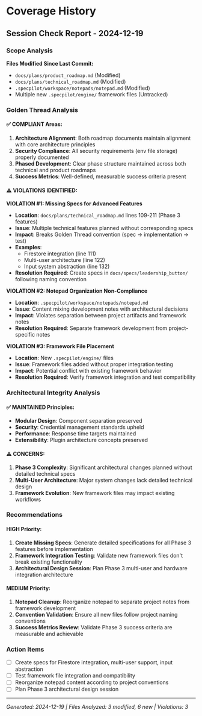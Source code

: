 # Coverage History

## Session Check Report - 2024-12-19

### Scope Analysis

**Files Modified Since Last Commit:**

- `docs/plans/product_roadmap.md` (Modified)
- `docs/plans/technical_roadmap.md` (Modified)
- `.specpilot/workspace/notepads/notepad.md` (Modified)
- Multiple new `.specpilot/engine/` framework files (Untracked)

### Golden Thread Analysis

#### ✅ COMPLIANT Areas:

1. **Architecture Alignment**: Both roadmap documents maintain alignment with core architecture principles
2. **Security Compliance**: All security requirements (env file storage) properly documented
3. **Phased Development**: Clear phase structure maintained across both technical and product roadmaps
4. **Success Metrics**: Well-defined, measurable success criteria present

#### ⚠️ VIOLATIONS IDENTIFIED:

**VIOLATION #1: Missing Specs for Advanced Features**

- **Location**: `docs/plans/technical_roadmap.md` lines 109-211 (Phase 3 features)
- **Issue**: Multiple technical features planned without corresponding specs
- **Impact**: Breaks Golden Thread convention (spec → implementation → test)
- **Examples**:
  - Firestore integration (line 111)
  - Multi-user architecture (line 122)
  - Input system abstraction (line 132)
- **Resolution Required**: Create specs in `docs/specs/leadership_button/` following naming convention

**VIOLATION #2: Notepad Organization Non-Compliance**

- **Location**: `.specpilot/workspace/notepads/notepad.md`
- **Issue**: Content mixing development notes with architectural decisions
- **Impact**: Violates separation between project artifacts and framework notes
- **Resolution Required**: Separate framework development from project-specific notes

**VIOLATION #3: Framework File Placement**

- **Location**: New `.specpilot/engine/` files
- **Issue**: Framework files added without proper integration testing
- **Impact**: Potential conflict with existing framework behavior
- **Resolution Required**: Verify framework integration and test compatibility

### Architectural Integrity Analysis

#### ✅ MAINTAINED Principles:

- **Modular Design**: Component separation preserved
- **Security**: Credential management standards upheld
- **Performance**: Response time targets maintained
- **Extensibility**: Plugin architecture concepts preserved

#### ⚠️ CONCERNS:

1. **Phase 3 Complexity**: Significant architectural changes planned without detailed technical specs
2. **Multi-User Architecture**: Major system changes lack detailed technical design
3. **Framework Evolution**: New framework files may impact existing workflows

### Recommendations

#### HIGH Priority:

1. **Create Missing Specs**: Generate detailed specifications for all Phase 3 features before implementation
2. **Framework Integration Testing**: Validate new framework files don't break existing functionality
3. **Architectural Design Session**: Plan Phase 3 multi-user and hardware integration architecture

#### MEDIUM Priority:

1. **Notepad Cleanup**: Reorganize notepad to separate project notes from framework development
2. **Convention Validation**: Ensure all new files follow project naming conventions
3. **Success Metrics Review**: Validate Phase 3 success criteria are measurable and achievable

### Action Items

- [ ] Create specs for Firestore integration, multi-user support, input abstraction
- [ ] Test framework file integration and compatibility
- [ ] Reorganize notepad content according to project conventions
- [ ] Plan Phase 3 architectural design session

---

_Generated: 2024-12-19 | Files Analyzed: 3 modified, 6 new | Violations: 3_
